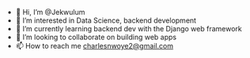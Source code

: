 - 👋 Hi, I’m @Jekwulum
- 👀 I’m interested in Data Science, backend development
- 🌱 I’m currently learning backend dev with the Django web framework
- 💞️ I’m looking to collaborate on building web apps
- 📫 How to reach me charlesnwoye2@gmail.com

<!---
Jekwulum/Jekwulum is a ✨ special ✨ repository because its `README.md` (this file) appears on your GitHub profile.
You can click the Preview link to take a look at your changes.
--->

